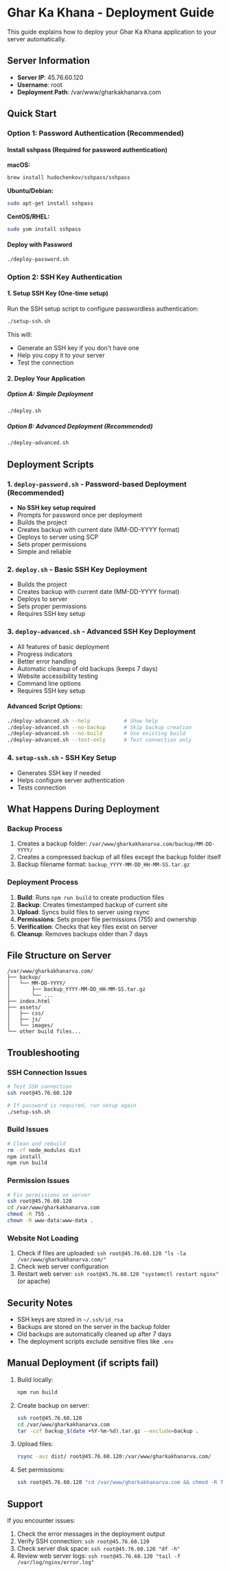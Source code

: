 # Ghar Ka Khana - Deployment Guide

This guide explains how to deploy your Ghar Ka Khana application to your server automatically.

## Server Information
- **Server IP**: 45.76.60.120
- **Username**: root
- **Deployment Path**: /var/www/gharkakhanarva.com

## Quick Start

### Option 1: Password Authentication (Recommended)

#### Install sshpass (Required for password authentication)

**macOS:**
```bash
brew install hudochenkov/sshpass/sshpass
```

**Ubuntu/Debian:**
```bash
sudo apt-get install sshpass
```

**CentOS/RHEL:**
```bash
sudo yum install sshpass
```

#### Deploy with Password
```bash
./deploy-password.sh
```

### Option 2: SSH Key Authentication

#### 1. Setup SSH Key (One-time setup)

Run the SSH setup script to configure passwordless authentication:

```bash
./setup-ssh.sh
```

This will:
- Generate an SSH key if you don't have one
- Help you copy it to your server
- Test the connection

#### 2. Deploy Your Application

##### Option A: Simple Deployment
```bash
./deploy.sh
```

##### Option B: Advanced Deployment (Recommended)
```bash
./deploy-advanced.sh
```

## Deployment Scripts

### 1. `deploy-password.sh` - Password-based Deployment (Recommended)
- **No SSH key setup required**
- Prompts for password once per deployment
- Builds the project
- Creates backup with current date (MM-DD-YYYY format)
- Deploys to server using SCP
- Sets proper permissions
- Simple and reliable

### 2. `deploy.sh` - Basic SSH Key Deployment
- Builds the project
- Creates backup with current date (MM-DD-YYYY format)
- Deploys to server
- Sets proper permissions
- Requires SSH key setup

### 3. `deploy-advanced.sh` - Advanced SSH Key Deployment
- All features of basic deployment
- Progress indicators
- Better error handling
- Automatic cleanup of old backups (keeps 7 days)
- Website accessibility testing
- Command line options
- Requires SSH key setup

#### Advanced Script Options:
```bash
./deploy-advanced.sh --help           # Show help
./deploy-advanced.sh --no-backup      # Skip backup creation
./deploy-advanced.sh --no-build       # Use existing build
./deploy-advanced.sh --test-only      # Test connection only
```

### 4. `setup-ssh.sh` - SSH Key Setup
- Generates SSH key if needed
- Helps configure server authentication
- Tests connection

## What Happens During Deployment

### Backup Process
1. Creates a backup folder: `/var/www/gharkakhanarva.com/backup/MM-DD-YYYY/`
2. Creates a compressed backup of all files except the backup folder itself
3. Backup filename format: `backup_YYYY-MM-DD_HH-MM-SS.tar.gz`

### Deployment Process
1. **Build**: Runs `npm run build` to create production files
2. **Backup**: Creates timestamped backup of current site
3. **Upload**: Syncs build files to server using rsync
4. **Permissions**: Sets proper file permissions (755) and ownership
5. **Verification**: Checks that key files exist on server
6. **Cleanup**: Removes backups older than 7 days

## File Structure on Server

```
/var/www/gharkakhanarva.com/
├── backup/
│   └── MM-DD-YYYY/
│       ├── backup_YYYY-MM-DD_HH-MM-SS.tar.gz
│       └── ...
├── index.html
├── assets/
│   ├── css/
│   ├── js/
│   └── images/
└── other build files...
```

## Troubleshooting

### SSH Connection Issues
```bash
# Test SSH connection
ssh root@45.76.60.120

# If password is required, run setup again
./setup-ssh.sh
```

### Build Issues
```bash
# Clean and rebuild
rm -rf node_modules dist
npm install
npm run build
```

### Permission Issues
```bash
# Fix permissions on server
ssh root@45.76.60.120
cd /var/www/gharkakhanarva.com
chmod -R 755 .
chown -R www-data:www-data .
```

### Website Not Loading
1. Check if files are uploaded: `ssh root@45.76.60.120 "ls -la /var/www/gharkakhanarva.com/"`
2. Check web server configuration
3. Restart web server: `ssh root@45.76.60.120 "systemctl restart nginx"` (or apache)

## Security Notes

- SSH keys are stored in `~/.ssh/id_rsa`
- Backups are stored on the server in the backup folder
- Old backups are automatically cleaned up after 7 days
- The deployment scripts exclude sensitive files like `.env`

## Manual Deployment (if scripts fail)

1. Build locally:
   ```bash
   npm run build
   ```

2. Create backup on server:
   ```bash
   ssh root@45.76.60.120
   cd /var/www/gharkakhanarva.com
   tar -czf backup_$(date +%Y-%m-%d).tar.gz --exclude=backup .
   ```

3. Upload files:
   ```bash
   rsync -avz dist/ root@45.76.60.120:/var/www/gharkakhanarva.com/
   ```

4. Set permissions:
   ```bash
   ssh root@45.76.60.120 "cd /var/www/gharkakhanarva.com && chmod -R 755 . && chown -R www-data:www-data ."
   ```

## Support

If you encounter issues:
1. Check the error messages in the deployment output
2. Verify SSH connection: `ssh root@45.76.60.120`
3. Check server disk space: `ssh root@45.76.60.120 "df -h"`
4. Review web server logs: `ssh root@45.76.60.120 "tail -f /var/log/nginx/error.log"`
